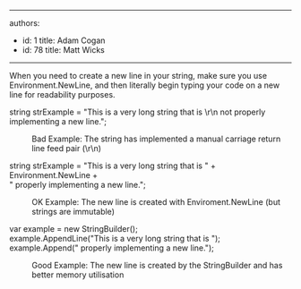 

---
authors:
  - id: 1
    title: Adam Cogan
  - id: 78
    title: Matt Wicks
---




<span class='intro'> When you need to create a new line in your string, make sure you use Environment.NewLine, and then literally begin typing your code on a new line for readability purposes.​<br> </span>

<p class="ssw15-rteElement-CodeArea">​string strExample = &quot;This is a very long string that is \r\n not properly implementing a new line.&quot;; 
   <br></p><dd class="ssw15-rteElement-FigureBad"> Bad Example&#58; The string has implemented a manual carriage return line feed pair (\r\n)</dd><p></p><p class="ssw15-rteElement-CodeArea">string strExample = &quot;This is a very long string that is &quot; + Environment.NewLine +<br>			 &quot; properly implementing a new line.&quot;;</p><p></p><dd class="ssw15-rteElement-FigureGood">OK Example&#58; The new line is created with Enviroment.NewLine (but strings are immutable)<br></dd><p class="ssw15-rteElement-CodeArea">
​var&#160;example = new StringBuilder();<br>
example.AppendLine(&quot;This is a very long string that is &quot;);<br>
example.Append(&quot; properly implementing a new line.&quot;);</p><p></p><dd class="ssw15-rteElement-FigureGood">Good Example&#58; The new line is created by the StringBuilder and has better memory utilisation<br></dd>


